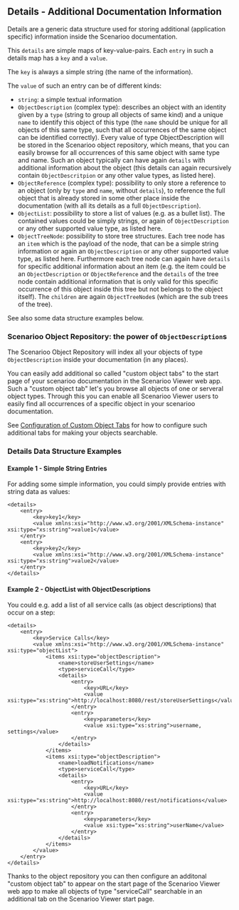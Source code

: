 ## Details - Additional Documentation Information

Details are a generic data structure used for storing additional (application specific) information inside the Scenarioo documentation.

This `details` are simple maps of key-value-pairs. Each `entry` in such a details map has a `key` and a `value`. 

The `key` is always a simple string (the name of the information). 

The `value` of such an entry can be of different kinds:
   * `string`: a simple textual information
   * `ObjectDescription` (complex type): describes an object with an identity given by a `type` (string to group all objects of same kind) and a unique `name` to identify this object of this type (the `name` should be unique for all objects of this same type, such that all occurrences of the same object can be identified correctly). Every value of type ObjectDescription will be stored in the Scenarioo object repository, which means, that you can easily browse for all occurrences of this same object with same type and name. Such an object typically can have again `details` with additional information about the object (this details can again recursively contain `ObjectDescritpion` or any other value types, as listed here).
   * `ObjectReference` (complex type): possibility to only store a reference to an object (only by `type` and `name`, without `details`), to reference the full object that is already stored in some other place inside the documentation (with all its details as a full `ObjectDescription`).
   * `ObjectList`: possibility to store a list of values (e.g. as a bullet list). The contained values could be simply strings, or again of `ObjectDescription` or any other supported value type, as listed here.
   * `ObjectTreeNode`: possibility to store tree structures. Each tree node has an `item` which is the payload of the node, that can be a simple string information or again an `ObjectDescription` or any other supported value type, as listed here. Furthermore each tree node can again have `details` for specific additional information about an item (e.g. the item could be an `ObjectDescription` or `ObjectReference` and the `details` of the tree node contain additional information that is only valid for this specific occurrence of this object inside this tree but not belongs to the object itself). The `children` are again `ObjectTreeNode`s (which are the sub trees of the tree).

See also some data structure examples below.

### Scenarioo Object Repository: the power of `ObjectDescription`s

The Scenarioo Object Repository will index all your objects of type `ObjectDescription` inside your documentation (in any places). 

You can easily add additional so called "custom object tabs" to the start page of your scenarioo documentation in the Scenarioo Viewer web app. Such a "custom object tab" let's you browse all objects of one or serveral object types. Through this you can enable all Scenarioo Viewer users to easily find all occurrences of a specific object in your scenarioo documentation.

See [Configuration of Custom Object Tabs](Configuration#custom-object-tabs) for how to configure such additional tabs for making your objects searchable.

### Details Data Structure Examples

#### Example 1 - Simple String Entries

For adding some simple information, you could simply provide entries with string data as values:

    <details>
        <entry>
            <key>key1</key>
            <value xmlns:xsi="http://www.w3.org/2001/XMLSchema-instance" xsi:type="xs:string">value1</value>
        </entry>
        <entry>
            <key>key2</key>
            <value xmlns:xsi="http://www.w3.org/2001/XMLSchema-instance" xsi:type="xs:string">value2</value>
        </entry>
    </details>

#### Example 2 - ObjectList with ObjectDescriptions

You could e.g. add a list of all service calls (as object descriptions) that occur on a step:

    <details>
        <entry>
            <key>Service Calls</key>
            <value xmlns:xsi="http://www.w3.org/2001/XMLSchema-instance" xsi:type="objectList">
                <items xsi:type="objectDescription">
                    <name>storeUserSettings</name>
                    <type>serviceCall</type>
                    <details>
                        <entry>
                            <key>URL</key>
                            <value xsi:type="xs:string">http://localhost:8080/rest/storeUserSettings</value>
                        </entry>
                        <entry>
                            <key>parameters</key>
                            <value xsi:type="xs:string">username, settings</value>
                        </entry>
                    </details>
                </items>
                <items xsi:type="objectDescription">
                    <name>loadNotifications</name>
                    <type>serviceCall</type>
                    <details>
                        <entry>
                            <key>URL</key>
                            <value xsi:type="xs:string">http://localhost:8080/rest/notifications</value>
                        </entry>
                        <entry>
                            <key>parameters</key>
                            <value xsi:type="xs:string">userName</value>
                        </entry>
                    </details>
                </items>
            </value>
        </entry>
    </details>

Thanks to the object repository you can then configure an additonal "custom object tab" to appear on the start page of the Scenarioo Viewer web app to make all objects of type "serviceCall" searchable in an additional tab on the Scenarioo Viewer start page. 

